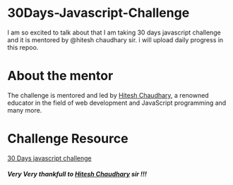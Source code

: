 # 30Days-Javascript-Challenge
I am so excited to talk about that I am taking 30 days javascript challenge and it is mentored by @hitesh chaudhary sir. i will upload daily progress in this repoo.

<h1 align="left">About the mentor</h1>
<p>The challenge is mentored and led by <a href="https://courses.chaicode.com/" target="_blank">Hitesh Chaudhary</a>, a renowned educator in the field of web development and JavaScript programming and many more.</p>

<h1 align="left">Challenge Resource</h1>
<p><a href="https://courses.chaicode.com/" target="blank_">30 Days javascript challenge</a></p>

<h5>Very Very thankfull to <a href="https://hiteshchoudhary.com/"  target="blank_">Hitesh Chaudhary</a> sir !!!</h5>
